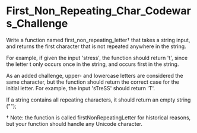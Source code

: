 # First_Non_Repeating_Char_Codewars_Challenge
Write a function named first_non_repeating_letter† that takes a string input, and returns the first character that is not repeated anywhere in the string.

For example, if given the input 'stress', the function should return 't', since the letter t only occurs once in the string, and occurs first in the string.

As an added challenge, upper- and lowercase letters are considered the same character, but the function should return the correct case for the initial letter. For example, the input 'sTreSS' should return 'T'.

If a string contains all repeating characters, it should return an empty string ("");

† Note: the function is called firstNonRepeatingLetter for historical reasons, but your function should handle any Unicode character.

